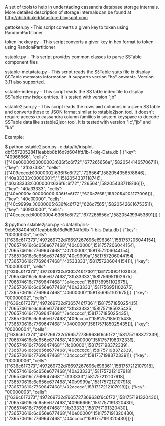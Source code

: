 
A set of tools to help in understading cassandra database storage internals. More detailed description of storage internals can be found at http://distributeddatastore.blogspot.com

gettoken.py - This script converts a given key to token using RandomPartitioner

token-hexkey.py - This script converts a given key in hex format to token using RandomPartitioner

sstable.py - This script provides common classes to parse SSTable component files

sstable-metadata.py - This script reads the SSTable stats file to display SSTable metadata information. It supports version "ha" onwards. Version 3.11 also supported.

sstable-index.py - This script reads the SSTable index file to display SSTable row index entries. It is tested with version "jb" 

sstable2json.py - This script reads the rows and columns in a given SSTable and converts those to JSON format similar to sstable2json tool. It doesn't require access to cassandra column families in system keyspace to decode SSTable data like sstable2json tool. It is tested with version "ic","jb" and "ka"

Example: 

$ python sstable2json.py -c data/lb/irisplot-dbf35720528411eabbb8b16d9d604ffd/lb-1-big-Data.db
[
{"key": "40966666",
 "cells": [["40e00000:00000003:636f6c6f72","677265656e",1582054414657067]]},
{"key": "3fb33333",
 "cells": [["409ccccd:00000002:636f6c6f72","726564",1582054358578646],
	["40a33333:00000001:","",1582054337118746],
	["40a33333:00000001:636f6c6f72","726564",1582054337118746]]},
{"key": "40a33333",
 "cells": [["40b9999a:00000006:636f6c6f72","626c7565",1582054298177996]]},
{"key": "40c00000",
 "cells": [["40c9999a:00000005:636f6c6f72","626c7565",1582054268167535]]},
{"key": "40900000",
 "cells": [["40cccccd:00000004:636f6c6f72","677265656e",1582054399453891]]}
]

$ ppython sstable2json.py -c data/lb/iris-9cb598404fd011eabbb8b16d9d604ffd/lb-1-big-Data.db 
[
{"key": "00000005",
 "cells": [["636c617373","497269732d76697267696e696361",1581757206044154],
	["706574616c6c656e677468","40c00000",1581757206044154],
	["706574616c7769647468","40200000",1581757206044154],
	["736570616c6c656e677468","40c9999a",1581757206044154],
	["736570616c7769647468","40533333",1581757206044154]]},
{"key": "00000001",
 "cells": [["636c617373","497269732d7365746f7361",1581756951102675],
	["706574616c6c656e677468","3fb33333",1581756951102675],
	["706574616c7769647468","3e4ccccd",1581756951102675],
	["736570616c6c656e677468","40a33333",1581756951102675],
	["736570616c7769647468","40600000",1581756951102675]]},
{"key": "00000002",
 "cells": [["636c617373","497269732d7365746f7361",1581757185025435],
	["706574616c6c656e677468","3fb33333",1581757185025435],
	["706574616c7769647468","3e4ccccd",1581757185025435],
	["736570616c6c656e677468","409ccccd",1581757185025435],
	["736570616c7769647468","40400000",1581757185025435]]},
{"key": "00000004",
 "cells": [["636c617373","497269732d7665727369636f6c6f72",1581757198372339],
	["706574616c6c656e677468","40900000",1581757198372339],
	["706574616c7769647468","3fc00000",1581757198372339],
	["736570616c6c656e677468","40cccccd",1581757198372339],
	["736570616c7769647468","404ccccd",1581757198372339]]},
{"key": "00000006",
 "cells": [["636c617373","497269732d76697267696e696361",1581757212107918],
	["706574616c6c656e677468","40a33333",1581757212107918],
	["706574616c7769647468","3ff33333",1581757212107918],
	["736570616c6c656e677468","40b9999a",1581757212107918],
	["736570616c7769647468","402ccccd",1581757212107918]]},
{"key": "00000003",
 "cells": [["636c617373","497269732d7665727369636f6c6f72",1581757191320430],
	["706574616c6c656e677468","40966666",1581757191320430],
	["706574616c7769647468","3fb33333",1581757191320430],
	["736570616c6c656e677468","40e00000",1581757191320430],
	["736570616c7769647468","404ccccd",1581757191320430]]}
]

